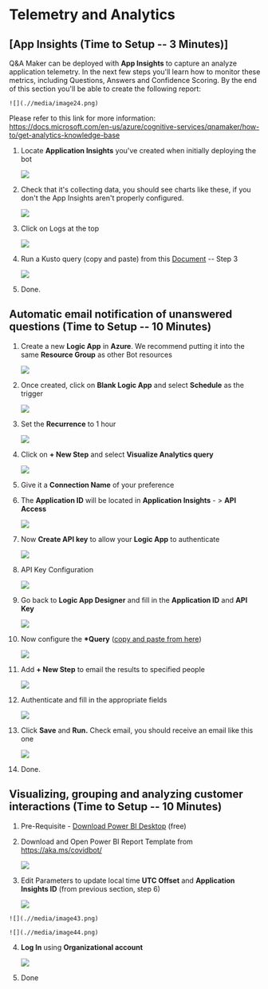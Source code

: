 Telemetry and Analytics 
=======================

[App Insights (Time to Setup -- 3 Minutes)]
-------------------------------------------------------

Q&A Maker can be deployed with **App Insights** to capture an analyze
application telemetry. In the next few steps you'll learn how to monitor
these metrics, including Questions, Answers and Confidence Scoring. By
the end of this section you'll be able to create the following report:

    ![](.//media/image24.png)

Please refer to this link for more information:
<https://docs.microsoft.com/en-us/azure/cognitive-services/qnamaker/how-to/get-analytics-knowledge-base>

1.  Locate **Application Insights** you've created when initially
    deploying the bot

    ![](.//media/image25.png)

2.  Check that it's collecting data, you should see charts like these,
    if you don't the App Insights aren't properly configured.

    ![](.//media/image26.png)

3.  Click on Logs at the top

    ![](.//media/image27.png)

4.  Run a Kusto query (copy and paste) from this
    [Document](https://docs.microsoft.com/en-us/azure/cognitive-services/qnamaker/how-to/get-analytics-knowledge-base)
    -- Step 3

    ![](.//media/image28.png)

5.  Done.

Automatic email notification of unanswered questions (Time to Setup -- 10 Minutes)
----------------------------------------------------------------------------------

1.  Create a new **Logic App** in **Azure**. We recommend putting it
    into the same **Resource Group** as other Bot resources

    ![](.//media/image29.png)

2.  Once created, click on **Blank Logic App** and select **Schedule**
    as the trigger

    ![](.//media/image30.png)

3.  Set the **Recurrence** to 1 hour

    ![](.//media/image31.png)

4.  Click on **+ New Step** and select **Visualize Analytics query**

    ![](.//media/image32.png)

5.  Give it a **Connection Name** of your preference

6.  The **Application ID** will be located in **Application Insights** -
    \> **API Access**

    ![](.//media/image33.png)

7.  Now **Create API key** to allow your **Logic App** to authenticate

    ![](.//media/image34.png)

8.  API Key Configuration

    ![](.//media/image35.png)

9.  Go back to **Logic App Designer** and fill in the **Application ID**
    and **API Key**

    ![](.//media/image36.png)

10. Now configure the **\*Query** ([copy and paste from
    here](https://docs.microsoft.com/en-us/azure/cognitive-services/qnamaker/how-to/get-analytics-knowledge-base#unanswered-questions))

    ![](.//media/image37.png)

11. Add **+ New Step** to email the results to specified people

    ![](.//media/image38.png)

12. Authenticate and fill in the appropriate fields

    ![](.//media/image39.png)

13. Click **Save** and **Run.** Check email, you should receive an email
    like this one

    ![](.//media/image40.png)

14. Done.

Visualizing, grouping and analyzing customer interactions (Time to Setup -- 10 Minutes)
---------------------------------------------------------------------------------------

1.  Pre-Requisite - [Download Power BI
    Desktop](https://www.microsoft.com/en-us/download/details.aspx?id=58494)
    (free)

2.  Download and Open Power BI Report Template from
    <https://aka.ms/covidbot/>

    ![](.//media/image41.png)

3.  Edit Parameters to update local time **UTC Offset** and
    **Application Insights ID** (from previous section, step 6)

    ![](.//media/image42.png)
>
    ![](.//media/image43.png)
>
    ![](.//media/image44.png)

4.  **Log In** using **Organizational account**

    ![](.//media/image45.png)

5.  Done
